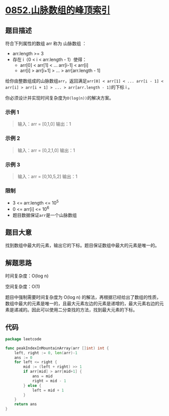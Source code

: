 # [0852.山脉数组的峰顶索引](https://leetcode.cn/problems/peak-index-in-a-mountain-array/)

## 题目描述

符合下列属性的数组 arr 称为 山脉数组 ：

* arr.length >= 3
* 存在 i（0 < i < arr.length - 1）使得：
  * arr[0] < arr[1] < ... arr[i-1] < arr[i]
  * arr[i] > arr[i+1] > ... > arr[arr.length - 1]

给你由整数组成的山脉数组`arr`，返回满足`arr[0] < arr[1] < ... arr[i - 1] < arr[i] > arr[i + 1] > ... >
arr[arr.length - 1]`的下标 i 。

你必须设计并实现时间复杂度为`O(log(n))`的解决方案。

### 示例 1

> 输入：arr = [0,1,0]
> 输出：1

### 示例 2

> 输入：arr = [0,2,1,0]
> 输出：1

### 示例 3

> 输入：arr = [0,10,5,2]
> 输出：1

### 限制

* 3 <= arr.length <= $10^5$
* 0 <= arr[i] <= $10^6$
* 题目数据保证`arr`是一个山脉数组

## 题目大意

找到数组中最大的元素，输出它的下标。题目保证数组中最大的元素是唯一的。

## 解题思路

时间复杂度：O(log n)

空间复杂度：O(1)

题目中强制需要时间复杂度为 O(log n) 的解法，再根据已经给出了数组的性质，数组中最大的元素是唯一的，且最大元素左边的元素是递增的，最大元素右边的元素是递减的。因此可以使用二分查找的方法，找到最大元素的下标。

## 代码

```go
package leetcode

func peakIndexInMountainArray(arr []int) int {
	left, right := 0, len(arr)-1
	ans := 0
	for left <= right {
		mid := (left + right) >> 1
		if arr[mid] > arr[mid+1] {
			ans = mid
			right = mid - 1
		} else {
			left = mid + 1
		}
	}
	return ans
}
```
